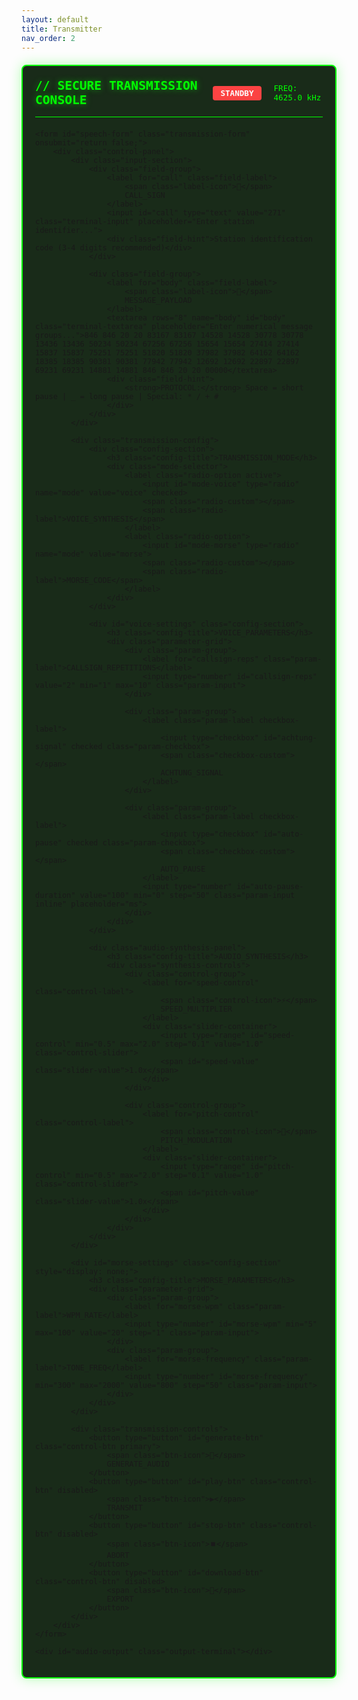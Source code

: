```yaml
---
layout: default
title: Transmitter
nav_order: 2
---
```


<script src="{{ '/assets/js/buffer-loader.js' | relative_url }}"></script>
<script src="{{ '/assets/js/sprach.js' | relative_url }}"></script>

<div class="transmission-console">
    <div class="console-header">
        <h2 class="content-subhead">// SECURE TRANSMISSION CONSOLE</h2>
        <div class="transmission-status">
            <span class="status-indicator" id="tx-status">STANDBY</span>
            <span class="frequency-display">FREQ: 4625.0 kHz</span>
        </div>
    </div>

    <form id="speech-form" class="transmission-form" onsubmit="return false;">
        <div class="control-panel">
            <div class="input-section">
                <div class="field-group">
                    <label for="call" class="field-label">
                        <span class="label-icon">📡</span>
                        CALL_SIGN
                    </label>
                    <input id="call" type="text" value="271" class="terminal-input" placeholder="Enter station identifier...">
                    <div class="field-hint">Station identification code (3-4 digits recommended)</div>
                </div>

                <div class="field-group">
                    <label for="body" class="field-label">
                        <span class="label-icon">🔢</span>
                        MESSAGE_PAYLOAD
                    </label>
                    <textarea rows="8" name="body" id="body" class="terminal-textarea" placeholder="Enter numerical message groups...">846 846 20 20 83167 83167 14528 14528 30778 30778 13436 13436 50234 50234 67256 67256 15654 15654 27414 27414 15837 15837 75251 75251 51820 51820 37982 37982 64162 64162 18385 18385 90381 90381 77942 77942 12692 12692 22897 22897 69231 69231 14881 14881 846 846 20 20 00000</textarea>
                    <div class="field-hint">
                        <strong>PROTOCOL:</strong> Space = short pause | _ = long pause | Special: * / + #
                    </div>
                </div>
            </div>

            <div class="transmission-config">
                <div class="config-section">
                    <h3 class="config-title">TRANSMISSION_MODE</h3>
                    <div class="mode-selector">
                        <label class="radio-option active">
                            <input id="mode-voice" type="radio" name="mode" value="voice" checked>
                            <span class="radio-custom"></span>
                            <span class="radio-label">VOICE_SYNTHESIS</span>
                        </label>
                        <label class="radio-option">
                            <input id="mode-morse" type="radio" name="mode" value="morse">
                            <span class="radio-custom"></span>
                            <span class="radio-label">MORSE_CODE</span>
                        </label>
                    </div>
                </div>

                <div id="voice-settings" class="config-section">
                    <h3 class="config-title">VOICE_PARAMETERS</h3>
                    <div class="parameter-grid">
                        <div class="param-group">
                            <label for="callsign-reps" class="param-label">CALLSIGN_REPETITIONS</label>
                            <input type="number" id="callsign-reps" value="2" min="1" max="10" class="param-input">
                        </div>
                        
                        <div class="param-group">
                            <label class="param-label checkbox-label">
                                <input type="checkbox" id="achtung-signal" checked class="param-checkbox">
                                <span class="checkbox-custom"></span>
                                ACHTUNG_SIGNAL
                            </label>
                        </div>
                        
                        <div class="param-group">
                            <label class="param-label checkbox-label">
                                <input type="checkbox" id="auto-pause" checked class="param-checkbox">
                                <span class="checkbox-custom"></span>
                                AUTO_PAUSE
                            </label>
                            <input type="number" id="auto-pause-duration" value="100" min="0" step="50" class="param-input inline" placeholder="ms">
                        </div>
                    </div>
                </div>

                <div class="audio-synthesis-panel">
                    <h3 class="config-title">AUDIO_SYNTHESIS</h3>
                    <div class="synthesis-controls">
                        <div class="control-group">
                            <label for="speed-control" class="control-label">
                                <span class="control-icon">⚡</span>
                                SPEED_MULTIPLIER
                            </label>
                            <div class="slider-container">
                                <input type="range" id="speed-control" min="0.5" max="2.0" step="0.1" value="1.0" class="control-slider">
                                <span id="speed-value" class="slider-value">1.0x</span>
                            </div>
                        </div>
                        
                        <div class="control-group">
                            <label for="pitch-control" class="control-label">
                                <span class="control-icon">🎵</span>
                                PITCH_MODULATION
                            </label>
                            <div class="slider-container">
                                <input type="range" id="pitch-control" min="0.5" max="2.0" step="0.1" value="1.0" class="control-slider">
                                <span id="pitch-value" class="slider-value">1.0x</span>
                            </div>
                        </div>
                    </div>
                </div>
            </div>

            <div id="morse-settings" class="config-section" style="display: none;">
                <h3 class="config-title">MORSE_PARAMETERS</h3>
                <div class="parameter-grid">
                    <div class="param-group">
                        <label for="morse-wpm" class="param-label">WPM_RATE</label>
                        <input type="number" id="morse-wpm" min="5" max="100" value="20" step="1" class="param-input">
                    </div>
                    <div class="param-group">
                        <label for="morse-frequency" class="param-label">TONE_FREQ</label>
                        <input type="number" id="morse-frequency" min="300" max="2000" value="800" step="50" class="param-input">
                    </div>
                </div>
            </div>

            <div class="transmission-controls">
                <button type="button" id="generate-btn" class="control-btn primary">
                    <span class="btn-icon">🔧</span>
                    GENERATE_AUDIO
                </button>
                <button type="button" id="play-btn" class="control-btn" disabled>
                    <span class="btn-icon">▶️</span>
                    TRANSMIT
                </button>
                <button type="button" id="stop-btn" class="control-btn" disabled>
                    <span class="btn-icon">⏹️</span>
                    ABORT
                </button>
                <button type="button" id="download-btn" class="control-btn" disabled>
                    <span class="btn-icon">💾</span>
                    EXPORT
                </button>
            </div>
        </div>
    </form>

    <div id="audio-output" class="output-terminal"></div>
</div>

<style>
.transmission-console {
    background: rgba(0, 20, 0, 0.9);
    border: 2px solid #00ff00;
    border-radius: 8px;
    padding: 20px;
    margin: 20px 0;
    box-shadow: 0 0 20px rgba(0, 255, 0, 0.3);
}

.console-header {
    display: flex;
    justify-content: space-between;
    align-items: center;
    margin-bottom: 20px;
    padding-bottom: 15px;
    border-bottom: 1px solid #00ff00;
}

.console-header h2 {
    color: #00ff00;
    font-family: 'Fira Code', monospace;
    font-size: 1.4em;
    margin: 0;
    text-shadow: 0 0 10px rgba(0, 255, 0, 0.5);
}

.transmission-status {
    display: flex;
    gap: 20px;
    align-items: center;
}

.status-indicator {
    background: #ff4444;
    color: white;
    padding: 4px 12px;
    border-radius: 4px;
    font-family: 'Fira Code', monospace;
    font-size: 0.9em;
    font-weight: bold;
    animation: pulse 2s infinite;
}

.frequency-display {
    color: #00ff00;
    font-family: 'Fira Code', monospace;
    font-size: 0.9em;
}

.control-panel {
    display: grid;
    grid-template-columns: 1fr 1fr;
    gap: 30px;
    margin-bottom: 20px;
}

.input-section {
    display: flex;
    flex-direction: column;
    gap: 20px;
}

.field-group {
    display: flex;
    flex-direction: column;
    gap: 8px;
}

.field-label {
    color: #00ff00;
    font-family: 'Fira Code', monospace;
    font-weight: bold;
    display: flex;
    align-items: center;
    gap: 8px;
}

.label-icon {
    font-size: 1.2em;
}

.terminal-input, .terminal-textarea {
    background: rgba(0, 0, 0, 0.8);
    border: 1px solid #00ff00;
    color: #00ff00;
    font-family: 'Fira Code', monospace;
    padding: 12px;
    border-radius: 4px;
    font-size: 0.9em;
}

.terminal-input:focus, .terminal-textarea:focus {
    outline: none;
    border-color: #00ffff;
    box-shadow: 0 0 10px rgba(0, 255, 255, 0.3);
}

.field-hint {
    color: #888;
    font-size: 0.8em;
    font-family: 'Fira Code', monospace;
}

.transmission-config {
    display: flex;
    flex-direction: column;
    gap: 20px;
}

.config-section {
    background: rgba(0, 0, 0, 0.5);
    border: 1px solid #444;
    border-radius: 6px;
    padding: 15px;
}

.config-title {
    color: #00ffff;
    font-family: 'Fira Code', monospace;
    font-size: 1em;
    margin: 0 0 15px 0;
    text-transform: uppercase;
    border-bottom: 1px solid #444;
    padding-bottom: 8px;
}

.mode-selector {
    display: flex;
    flex-direction: column;
    gap: 10px;
}

.radio-option {
    display: flex;
    align-items: center;
    gap: 10px;
    cursor: pointer;
    padding: 8px;
    border-radius: 4px;
    transition: background-color 0.3s;
}

.radio-option:hover {
    background: rgba(0, 255, 0, 0.1);
}

.radio-option.active {
    background: rgba(0, 255, 0, 0.2);
}

.radio-custom {
    width: 16px;
    height: 16px;
    border: 2px solid #00ff00;
    border-radius: 50%;
    position: relative;
}

.radio-option input[type="radio"]:checked + .radio-custom::after {
    content: '';
    position: absolute;
    top: 2px;
    left: 2px;
    width: 8px;
    height: 8px;
    background: #00ff00;
    border-radius: 50%;
}

.radio-label {
    color: #00ff00;
    font-family: 'Fira Code', monospace;
    font-size: 0.9em;
}

.parameter-grid {
    display: flex;
    flex-direction: column;
    gap: 15px;
}

.param-group {
    display: flex;
    align-items: center;
    gap: 10px;
}

.param-label {
    color: #00ff00;
    font-family: 'Fira Code', monospace;
    font-size: 0.85em;
    min-width: 120px;
}

.checkbox-label {
    display: flex;
    align-items: center;
    gap: 8px;
    cursor: pointer;
}

.checkbox-custom {
    width: 16px;
    height: 16px;
    border: 2px solid #00ff00;
    border-radius: 2px;
    position: relative;
}

.param-checkbox:checked + .checkbox-custom::after {
    content: '✓';
    position: absolute;
    top: -2px;
    left: 1px;
    color: #00ff00;
    font-size: 12px;
    font-weight: bold;
}

.param-input {
    background: rgba(0, 0, 0, 0.8);
    border: 1px solid #00ff00;
    color: #00ff00;
    font-family: 'Fira Code', monospace;
    padding: 6px 10px;
    border-radius: 4px;
    width: 80px;
}

.param-input.inline {
    width: 60px;
    margin-left: 10px;
}

.synthesis-controls {
    display: flex;
    flex-direction: column;
    gap: 15px;
}

.control-group {
    display: flex;
    flex-direction: column;
    gap: 8px;
}

.control-label {
    color: #00ffff;
    font-family: 'Fira Code', monospace;
    font-size: 0.85em;
    display: flex;
    align-items: center;
    gap: 8px;
}

.control-icon {
    font-size: 1.1em;
}

.slider-container {
    display: flex;
    align-items: center;
    gap: 15px;
}

.control-slider {
    flex: 1;
    height: 6px;
    background: rgba(0, 0, 0, 0.8);
    border-radius: 3px;
    outline: none;
    -webkit-appearance: none;
}

.control-slider::-webkit-slider-thumb {
    -webkit-appearance: none;
    width: 18px;
    height: 18px;
    background: #00ff00;
    border-radius: 50%;
    cursor: pointer;
    box-shadow: 0 0 10px rgba(0, 255, 0, 0.5);
}

.slider-value {
    color: #00ff00;
    font-family: 'Fira Code', monospace;
    font-size: 0.9em;
    min-width: 40px;
    text-align: center;
}

.transmission-controls {
    display: flex;
    gap: 15px;
    justify-content: center;
    margin-top: 20px;
    padding-top: 20px;
    border-top: 1px solid #444;
}

.control-btn {
    background: rgba(0, 0, 0, 0.8);
    border: 2px solid #00ff00;
    color: #00ff00;
    font-family: 'Fira Code', monospace;
    padding: 12px 20px;
    border-radius: 6px;
    cursor: pointer;
    display: flex;
    align-items: center;
    gap: 8px;
    font-size: 0.9em;
    font-weight: bold;
    transition: all 0.3s;
    text-transform: uppercase;
}

.control-btn:hover:not(:disabled) {
    background: rgba(0, 255, 0, 0.1);
    box-shadow: 0 0 15px rgba(0, 255, 0, 0.3);
    transform: translateY(-2px);
}

.control-btn.primary {
    border-color: #00ffff;
    color: #00ffff;
}

.control-btn.primary:hover:not(:disabled) {
    background: rgba(0, 255, 255, 0.1);
    box-shadow: 0 0 15px rgba(0, 255, 255, 0.3);
}

.control-btn:disabled {
    opacity: 0.5;
    cursor: not-allowed;
    border-color: #666;
    color: #666;
}

.btn-icon {
    font-size: 1.1em;
}

.output-terminal {
    background: rgba(0, 0, 0, 0.9);
    border: 1px solid #00ff00;
    border-radius: 6px;
    padding: 15px;
    margin-top: 20px;
    min-height: 60px;
    font-family: 'Fira Code', monospace;
    color: #00ff00;
    font-size: 0.9em;
}

/* Hide default radio buttons and checkboxes */
.radio-option input[type="radio"],
.param-checkbox {
    display: none;
}

@keyframes pulse {
    0%, 100% { opacity: 1; }
    50% { opacity: 0.5; }
}

/* Responsive design */
@media (max-width: 768px) {
    .control-panel {
        grid-template-columns: 1fr;
        gap: 20px;
    }
    
    .transmission-controls {
        flex-wrap: wrap;
        gap: 10px;
    }
    
    .control-btn {
        flex: 1;
        min-width: 120px;
    }
}
</style>
